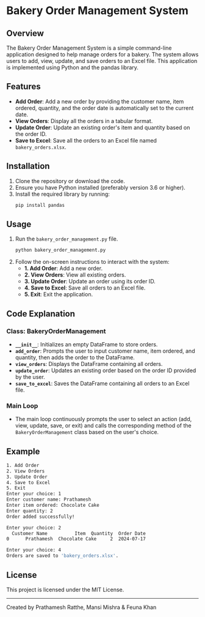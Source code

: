 # Bakery Order Management System

## Overview

The Bakery Order Management System is a simple command-line application designed to help manage orders for a bakery. The system allows users to add, view, update, and save orders to an Excel file. This application is implemented using Python and the pandas library.

## Features

- **Add Order**: Add a new order by providing the customer name, item ordered, quantity, and the order date is automatically set to the current date.
- **View Orders**: Display all the orders in a tabular format.
- **Update Order**: Update an existing order's item and quantity based on the order ID.
- **Save to Excel**: Save all the orders to an Excel file named `bakery_orders.xlsx`.

## Installation

1. Clone the repository or download the code.
2. Ensure you have Python installed (preferably version 3.6 or higher).
3. Install the required library by running:
   ```sh
   pip install pandas
   ```

## Usage

1. Run the `bakery_order_management.py` file.
   ```sh
   python bakery_order_management.py
   ```
2. Follow the on-screen instructions to interact with the system:
   - **1. Add Order**: Add a new order.
   - **2. View Orders**: View all existing orders.
   - **3. Update Order**: Update an order using its order ID.
   - **4. Save to Excel**: Save all orders to an Excel file.
   - **5. Exit**: Exit the application.

## Code Explanation

### Class: BakeryOrderManagement

- **`__init__`**: Initializes an empty DataFrame to store orders.
- **`add_order`**: Prompts the user to input customer name, item ordered, and quantity, then adds the order to the DataFrame.
- **`view_orders`**: Displays the DataFrame containing all orders.
- **`update_order`**: Updates an existing order based on the order ID provided by the user.
- **`save_to_excel`**: Saves the DataFrame containing all orders to an Excel file.

### Main Loop

- The main loop continuously prompts the user to select an action (add, view, update, save, or exit) and calls the corresponding method of the `BakeryOrderManagement` class based on the user's choice.

## Example

```sh
1. Add Order
2. View Orders
3. Update Order
4. Save to Excel
5. Exit
Enter your choice: 1
Enter customer name: Prathamesh
Enter item ordered: Chocolate Cake
Enter quantity: 2
Order added successfully!

Enter your choice: 2
  Customer Name          Item  Quantity  Order Date
0      Prathamesh  Chocolate Cake     2  2024-07-17

Enter your choice: 4
Orders are saved to 'bakery_orders.xlsx'.
```

## License

This project is licensed under the MIT License.

---
Created by Prathamesh Ratthe, Mansi Mishra & Feuna Khan
